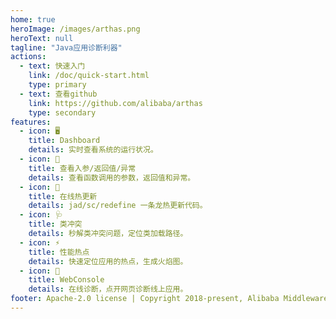 ```yaml
---
home: true
heroImage: /images/arthas.png
heroText: null
tagline: "Java应用诊断利器"
actions:
  - text: 快速入门
    link: /doc/quick-start.html
    type: primary
  - text: 查看github
    link: https://github.com/alibaba/arthas
    type: secondary
features:
  - icon: 🖥
    title: Dashboard
    details: 实时查看系统的运行状况。
  - icon: 🔬
    title: 查看入参/返回值/异常
    details: 查看函数调用的参数，返回值和异常。
  - icon: 🔩
    title: 在线热更新
    details: jad/sc/redefine 一条龙热更新代码。
  - icon: 🩺
    title: 类冲突
    details: 秒解类冲突问题，定位类加载路径。
  - icon: ⚡️
    title: 性能热点
    details: 快速定位应用的热点，生成火焰图。
  - icon: 📡
    title: WebConsole
    details: 在线诊断，点开网页诊断线上应用。
footer: Apache-2.0 license | Copyright 2018-present, Alibaba Middleware Group, and contributors
---
```

